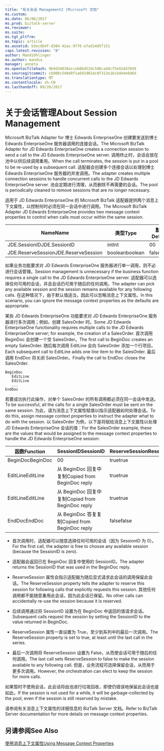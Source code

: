 ```yaml
---
title: "有关会话 Management2 |Microsoft 文档"
ms.custom: 
ms.date: 06/08/2017
ms.prod: biztalk-server
ms.reviewer: 
ms.suite: 
ms.tgt_pltfrm: 
ms.topic: article
ms.assetid: b3ecdb4f-d384-42ac-9776-e7ad14d5f151
caps.latest.revision: "8"
author: MandiOhlinger
ms.author: mandia
manager: anneta
ms.openlocfilehash: 9b9d34038acceb0bd52dc598ca48cf5e914d70d9
ms.sourcegitcommit: cb908c540d8f1a692d01dc8f313e16cb4b4e696d
ms.translationtype: MT
ms.contentlocale: zh-CN
ms.lasthandoff: 09/20/2017
---
```

# <a name="about-session-management"></a><span data-ttu-id="cb653-102">关于会话管理</span><span class="sxs-lookup"><span data-stu-id="cb653-102">About Session Management</span></span>
<span data-ttu-id="cb653-103">Microsoft BizTalk Adapter for 博士 Edwards EnterpriseOne 创建要发送到博士 Edwards EnterpriseOne 服务器调用的连接会话。</span><span class="sxs-lookup"><span data-stu-id="cb653-103">The Microsoft BizTalk Adapter for JD Edwards EnterpriseOne creates a connection session to send a call to the JD Edwards EnterpriseOne server.</span></span> <span data-ttu-id="cb653-104">调用终止时，会话会放在池中以供后续调用重用。</span><span class="sxs-lookup"><span data-stu-id="cb653-104">When the call terminates, the session is put in a pool to be re-used by a subsequent call.</span></span> <span data-ttu-id="cb653-105">适配器会创建多个连接会话以处理到博士 Edwards EnterpriseOne 服务器的并发调用。</span><span class="sxs-lookup"><span data-stu-id="cb653-105">The adapter creates multiple connection sessions to handle concurrent calls to the JD Edwards EnterpriseOne server.</span></span> <span data-ttu-id="cb653-106">池会定期进行清理，从而删除不再需要的会话。</span><span class="sxs-lookup"><span data-stu-id="cb653-106">The pool is periodically cleaned to remove sessions that are no longer necessary.</span></span>  
  
 <span data-ttu-id="cb653-107">适用于 JD Edwards EnterpriseOne 的 Microsoft BizTalk 适配器提供两个消息上下文属性，以控制何时必须在同一会话中进行调用。</span><span class="sxs-lookup"><span data-stu-id="cb653-107">The Microsoft BizTalk Adapter JD Edwards EnterpriseOne provides two message context properties to control when calls must occur within the same session.</span></span>  
  
|<span data-ttu-id="cb653-108">Name</span><span class="sxs-lookup"><span data-stu-id="cb653-108">Name</span></span>|<span data-ttu-id="cb653-109">类型</span><span class="sxs-lookup"><span data-stu-id="cb653-109">Type</span></span>|<span data-ttu-id="cb653-110">默认</span><span class="sxs-lookup"><span data-stu-id="cb653-110">Default</span></span>|  
|----------|----------|-------------|  
|<span data-ttu-id="cb653-111">JDE.SessionID</span><span class="sxs-lookup"><span data-stu-id="cb653-111">JDE.SessionID</span></span>|<span data-ttu-id="cb653-112">int</span><span class="sxs-lookup"><span data-stu-id="cb653-112">Int</span></span>|<span data-ttu-id="cb653-113">0</span><span class="sxs-lookup"><span data-stu-id="cb653-113">0</span></span>|  
|<span data-ttu-id="cb653-114">JDE.ReserveSession</span><span class="sxs-lookup"><span data-stu-id="cb653-114">JDE.ReserveSession</span></span>|<span data-ttu-id="cb653-115">boolean</span><span class="sxs-lookup"><span data-stu-id="cb653-115">boolean</span></span>|<span data-ttu-id="cb653-116">false</span><span class="sxs-lookup"><span data-stu-id="cb653-116">false</span></span>|  
  
 <span data-ttu-id="cb653-117">如果业务功能要求对 JD Edwards EnterpriseOne 服务器进行单一调用，则不必进行会话管理。</span><span class="sxs-lookup"><span data-stu-id="cb653-117">Session management is unnecessary if the business function requires a single call to the JD Edwards EnterpriseOne server.</span></span> <span data-ttu-id="cb653-118">适配器可以选择任何可用的会话，并且会话仍可用于随后的任何调用。</span><span class="sxs-lookup"><span data-stu-id="cb653-118">The adapter can pick any available session and the session remains available for any following calls.</span></span> <span data-ttu-id="cb653-119">在这种情况下，由于默认值适当，因此可以忽略消息上下文属性。</span><span class="sxs-lookup"><span data-stu-id="cb653-119">In this scenario, you can ignore the message context properties as the defaults are appropriate.</span></span>  
  
 <span data-ttu-id="cb653-120">某些 JD Edwards EnterpriseOne 功能要求对 JD Edwards EnterpriseOne 服务器进行多次调用；例如，创建 SalesOrder 时。</span><span class="sxs-lookup"><span data-stu-id="cb653-120">Some JD Edwards EnterpriseOne functionality requires multiple calls to the JD Edwards EnterpriseOne server; for example, the creation of a SalesOrder.</span></span> <span data-ttu-id="cb653-121">首次调用 BeginDoc 会创建一个空 SalesOrder。</span><span class="sxs-lookup"><span data-stu-id="cb653-121">The first call to BeginDoc creates an empty SalesOrder.</span></span> <span data-ttu-id="cb653-122">随后每次调用 EditLine 会向 SalesOrder 添加一个行项目。</span><span class="sxs-lookup"><span data-stu-id="cb653-122">Each subsequent call to EditLine adds one line item to the SalesOrder.</span></span> <span data-ttu-id="cb653-123">最后调用 EndDoc 将关闭 SalesOrder。</span><span class="sxs-lookup"><span data-stu-id="cb653-123">Finally the call to EndDoc closes the SalesOrder.</span></span>  
  
```  
BeginDoc  
   EditLine  
   EditLine  
   ...  
EndDoc  
```  
  
 <span data-ttu-id="cb653-124">若要成功执行此操作，对单个 SalesOrder 的所有调用都必须在同一会话中发送。</span><span class="sxs-lookup"><span data-stu-id="cb653-124">To be successful, all the calls for a single SalesOrder must be sent on the same session.</span></span> <span data-ttu-id="cb653-125">为此，请为消息上下文属性赋值以指示适配器如何处理会话。</span><span class="sxs-lookup"><span data-stu-id="cb653-125">To do this, assign message context properties to instruct the adapter what to do with the session.</span></span> <span data-ttu-id="cb653-126">以 SalesOrder 为例，以下是将赋给消息上下文属性以处理 JD Edwards EnterpriseOne 会话的值：</span><span class="sxs-lookup"><span data-stu-id="cb653-126">For the SalesOrder example, these are the values that would be assigned to the message context properties to handle the JD Edwards EnterpriseOne session:</span></span>  
  
|<span data-ttu-id="cb653-127">函数</span><span class="sxs-lookup"><span data-stu-id="cb653-127">Function</span></span>|<span data-ttu-id="cb653-128">SessionID</span><span class="sxs-lookup"><span data-stu-id="cb653-128">SessionID</span></span>|<span data-ttu-id="cb653-129">ReserveSession</span><span class="sxs-lookup"><span data-stu-id="cb653-129">ReserveSession</span></span>|  
|--------------|---------------|--------------------|  
|<span data-ttu-id="cb653-130">BeginDoc</span><span class="sxs-lookup"><span data-stu-id="cb653-130">BeginDoc</span></span>|<span data-ttu-id="cb653-131">0</span><span class="sxs-lookup"><span data-stu-id="cb653-131">0</span></span>|<span data-ttu-id="cb653-132">true</span><span class="sxs-lookup"><span data-stu-id="cb653-132">true</span></span>|  
|<span data-ttu-id="cb653-133">EditLine</span><span class="sxs-lookup"><span data-stu-id="cb653-133">EditLine</span></span>|<span data-ttu-id="cb653-134">从 BeginDoc 回复中复制</span><span class="sxs-lookup"><span data-stu-id="cb653-134">Copied from BeginDoc reply</span></span>|<span data-ttu-id="cb653-135">true</span><span class="sxs-lookup"><span data-stu-id="cb653-135">true</span></span>|  
|<span data-ttu-id="cb653-136">EditLine</span><span class="sxs-lookup"><span data-stu-id="cb653-136">EditLine</span></span>|<span data-ttu-id="cb653-137">从 BeginDoc 回复中复制</span><span class="sxs-lookup"><span data-stu-id="cb653-137">Copied from BeginDoc reply</span></span>|<span data-ttu-id="cb653-138">true</span><span class="sxs-lookup"><span data-stu-id="cb653-138">true</span></span>|  
|<span data-ttu-id="cb653-139">EndDoc</span><span class="sxs-lookup"><span data-stu-id="cb653-139">EndDoc</span></span>|<span data-ttu-id="cb653-140">从 BeginDoc 答复复制</span><span class="sxs-lookup"><span data-stu-id="cb653-140">Copied from  BeginDoc reply</span></span>|<span data-ttu-id="cb653-141">false</span><span class="sxs-lookup"><span data-stu-id="cb653-141">false</span></span>|  
  
-   <span data-ttu-id="cb653-142">首次调用时，适配器可以随意选择任何可用的会话（因为 SessionID 为 0）。</span><span class="sxs-lookup"><span data-stu-id="cb653-142">For the first call, the adapter is free to choose any available session (because the SessionID is zero).</span></span>  
  
-   <span data-ttu-id="cb653-143">适配器会返回已在 BeginDoc 回复中使用的 SessionID。</span><span class="sxs-lookup"><span data-stu-id="cb653-143">The adapter returns the SessionID that was used in the BeginDoc reply.</span></span>  
  
-   <span data-ttu-id="cb653-144">ReserveSession 属性会指示适配器为随后显式请求此会话的调用保留此会话。</span><span class="sxs-lookup"><span data-stu-id="cb653-144">The ReserveSession property tells the adapter to reserve this session for following calls that explicitly requests this session.</span></span> <span data-ttu-id="cb653-145">其他任何调用都不能随意重用此会话，因为此会话已保留。</span><span class="sxs-lookup"><span data-stu-id="cb653-145">No other calls can accidentally re-use the session because it is reserved.</span></span>  
  
-   <span data-ttu-id="cb653-146">后续调用通过将 SessionID 设置为在 BeginDoc 中返回的值请求会话。</span><span class="sxs-lookup"><span data-stu-id="cb653-146">Subsequent calls request the session by setting the SessionID to the value returned in BeginDoc.</span></span>  
  
-   <span data-ttu-id="cb653-147">ReserveSession 属性一直设置为 True，至少到系列中的最后一次调用。</span><span class="sxs-lookup"><span data-stu-id="cb653-147">The ReserveSession property is set to true, at least until the last call in the series.</span></span>  
  
-   <span data-ttu-id="cb653-148">最后一次调用将 ReserveSession 设置为 False，从而使会话可用于随后的任何调用。</span><span class="sxs-lookup"><span data-stu-id="cb653-148">The last call sets ReserveSession to false to make the session available to any following call.</span></span> <span data-ttu-id="cb653-149">但是，业务流程可选择保留会话，从而用于更多次调用。</span><span class="sxs-lookup"><span data-stu-id="cb653-149">However, the orchestration can elect to keep the session for more calls.</span></span>  
  
 <span data-ttu-id="cb653-150">如果暂时不使用会话，此会话将由池进行垃圾回收，即使仍错误地保留此会话也是如此。</span><span class="sxs-lookup"><span data-stu-id="cb653-150">If the session is not used for a while, it will be garbage-collected by the pool, even if the session is still reserved by mistake.</span></span>  
  
 <span data-ttu-id="cb653-151">请参阅有关消息上下文属性的详细信息的 BizTalk Server 文档。</span><span class="sxs-lookup"><span data-stu-id="cb653-151">Refer to BizTalk Server documentation for more details on message context properties.</span></span>  
  
## <a name="see-also"></a><span data-ttu-id="cb653-152">另请参阅</span><span class="sxs-lookup"><span data-stu-id="cb653-152">See Also</span></span>  
 [<span data-ttu-id="cb653-153">使用消息上下文属性</span><span class="sxs-lookup"><span data-stu-id="cb653-153">Using Message Context Properties</span></span>](../core/using-message-context-properties1.md)